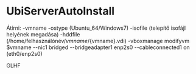 # UbiServerAutoInstall

Átírni: -vmname
        -ostype (Ubuntu_64/Windows7)
        -isofile (telepítő isofájl helyének megadása)
        -hddfile (/home/felhasználónév/${vmname}/${vmname}.vdi)
        -vboxmanage modifyvm $vmname --nic1 bridged --bridgeadapter1 enp2s0 --cableconnected1 on (eth0/enp2s0)
      
GLHF
